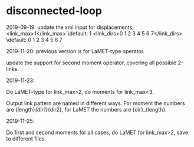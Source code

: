 # disconnected-loop
2019-09-19:
update the xml input for displacements;
<Displacement>
	<link_max>1</link_max> \\default: 1
	<link_dirs>0 1 2 3 4 5 6 7</link_dirs> \\default: 0 1 2 3 4 5 6 7
</Displacement>


2019-11-20:
previous version is for LaMET-type operator.

update the support for second moment operator, covering all possible 2-links.

2019-11-23:

Do LaMET-type for link_max>2, do moments for link_max<3.

Output link pattern are named in different ways. For moment the numbers are {length}_{dir1}_{dir2}, for LaMET the numbers are {dir}_{length}.


2019-11-25:

Do first and second moments for all cases, do LaMET for link_max>2, save to different files.

